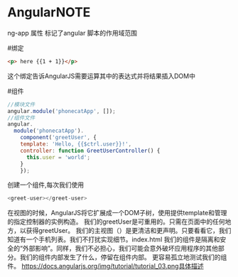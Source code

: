 # AngularNOTE

ng-app 属性 标记了angular 脚本的作用域范围

#绑定
```html
<p> here {{1 + 1}}</p>
```
这个绑定告诉AngularJS需要运算其中的表达式并将结果插入DOM中


#组件
```js
//模块文件
angular.module('phonecatApp', []);
//组件文件
angular.
  module('phonecatApp').
    component('greetUser', {
    template: 'Hello, {{$ctrl.user}}!',
    controller: function GreetUserController() {
      this.user = 'world';
    }
    });
```
创建一个组件,每次我们使用
 ```js
<greet-user></greet-user>
```
在视图的时候，AngularJS将它扩展成一个DOM子树，使用提供template和管理的指定控制器的实例构造。
我们的greetUser是可重用的。只需<greet-user></greet-user>在页面中的任何地方，以获得greetUser。
我们的主视图（）是更清洁和更声明。只要看看它，我们知道有一个手机列表。我们不打扰实现细节。index.html
我们的组件是隔离和安全的“外部影响”。同样，我们不必担心，我们可能会意外破坏应用程序的其他部分。我们的组件内部发生了什么，停留在组件内部。
更容易孤立地测试我们的组件。
https://docs.angularjs.org/img/tutorial/tutorial_03.png具体描述
